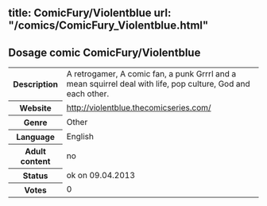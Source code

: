 title: ComicFury/Violentblue
url: "/comics/ComicFury_Violentblue.html"
---
Dosage comic ComicFury/Violentblue
-----------------------------------------

<table class="comicinfo">
<tr>
<th>Description</th><td>A retrogamer, A comic fan, a punk Grrrl and a mean squirrel deal with life, pop culture, God and each other.</td>
</tr>
<tr>
<th>Website</th><td><a href="http://violentblue.thecomicseries.com/">http://violentblue.thecomicseries.com/</a></td>
</tr>
<tr>
<th>Genre</th><td>Other</td>
</tr>
<tr>
<th>Language</th><td>English</td>
</tr>
<tr>
<th>Adult content</th><td>no</td>
</tr>
<tr>
<th>Status</th><td>ok on 09.04.2013</td>
</tr>
<tr>
<th>Votes</th><td>0</div></td>
</tr>
</table>
